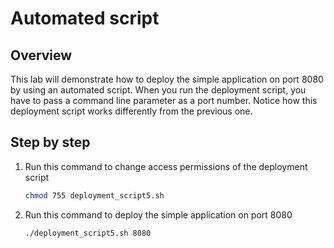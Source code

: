 # Automated script

## Overview

This lab will demonstrate how to deploy the simple application on port 8080 by using an automated script. When you run the deployment script, you have to pass a command line parameter as a port number. Notice how this deployment script works differently from the previous one.

## Step by step

1. Run this command to change access permissions of the deployment script

    ```sh
    chmod 755 deployment_script5.sh
    ```

2. Run this command to deploy the simple application on port 8080

    ```sh
    ./deployment_script5.sh 8080
    ```

